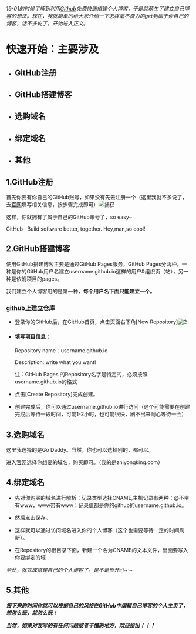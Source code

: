 *19-01的时候了解到利用[Github](GitHub.com)免费快速搭建个人博客，于是就萌生了建立自己博客的想法。现在，我就简单的给大家介绍一下怎样毫不费力的get到属于你自己的博客，话不多说了，开始进入正文。*

# **快速开始：主要涉及**

- ## GitHub注册

- ## GitHub搭建博客

- ## 选购域名

- ## 绑定域名

- ## 其他



## 1.GitHub注册

首先你要有你自己的GitHub账号，如果没有先去注册一个（这里我就不多说了，去[官网](GitHub.com)填写相关信息，按步骤完成即可）![捕获](C:\Users\King\Desktop\写博客\捕获.PNG)

这样，你就拥有了属于自己的GitHub账号了，so easy~

GitHub · Build software better, together.   Hey,man,so cool!

## 2.GitHub搭建博客

使用GitHub搭建博客主要是通过GitHub Pages服务，GitHub Pages分两种，一种是你的GitHub用户名建立username.github.io这样的用户&组织页（站），另一种是依附项目的pages。

我们建立个人博客用的是第一种，**每个用户名下面只能建立一个。**

### **github上建立仓库**

- 登录你的GitHub后，在GitHub首页，点击页面右下角[New Repository]![2](C:\Users\King\Desktop\写博客\2.PNG)

- #### 填写项目信息：

  Repository name：username.github.io

  Description: write what you want!

  注：GitHub Pages 的Repository名字是特定的，必须按照username.github.io的格式

- 点击[Create Repository]完成创建。

- 创建完成后，你可以通过username.github.io进行访问（这个可能需要在创建完成后等待一段时间，可能1-2小时，也可能很快，刷不出来耐心等待一会）



## 3.选购域名

这里我选择的是Go Daddy。当然，你也可以选择别的，都可以。

进入[官网](https://sg.godaddy.com)选择你想要的域名，购买即可。（我的是zhiyongking.com）

## 4.绑定域名

- 先对你购买的域名进行解析：记录类型选择CNAME,主机记录有两种：@不带有www，www带有www；记录值都是你的github的username.github.io。

- 然后点击保存。

- 这样就可以通过访问域名进入你的个人博客（这个也需要等待一定的时间刷新）。

- 在Repository的根目录下面，新建一个名为CNAME的文本文件，里面要写入你要绑定的域

  

  

*至此，就完成搭建自己的个人博客了。是不是很开心~·~*

## 5.其他

***接下来的时间你就可以根据自己的风格在GitHub中编辑自己博客的个人主页了，想怎么玩，就怎么玩！***

***当然，如果对我写的有任何问题或者不懂的地方，欢迎指出！！！***